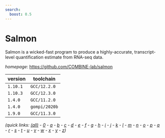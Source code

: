 ```yaml
---
search:
  boost: 0.5
---
```

# Salmon

Salmon is a wicked-fast program to produce a highly-accurate,  transcript-level quantification estimate from RNA-seq data.

*homepage*: <https://github.com/COMBINE-lab/salmon>

version | toolchain
--------|----------
``1.10.1`` | ``GCC/12.2.0``
``1.10.3`` | ``GCC/12.3.0``
``1.4.0`` | ``GCC/11.2.0``
``1.4.0`` | ``gompi/2020b``
``1.9.0`` | ``GCC/11.3.0``


*(quick links: [(all)](../index.md) - [0](../0/index.md) - [a](../a/index.md) - [b](../b/index.md) - [c](../c/index.md) - [d](../d/index.md) - [e](../e/index.md) - [f](../f/index.md) - [g](../g/index.md) - [h](../h/index.md) - [i](../i/index.md) - [j](../j/index.md) - [k](../k/index.md) - [l](../l/index.md) - [m](../m/index.md) - [n](../n/index.md) - [o](../o/index.md) - [p](../p/index.md) - [q](../q/index.md) - [r](../r/index.md) - [s](../s/index.md) - [t](../t/index.md) - [u](../u/index.md) - [v](../v/index.md) - [w](../w/index.md) - [x](../x/index.md) - [y](../y/index.md) - [z](../z/index.md))*

